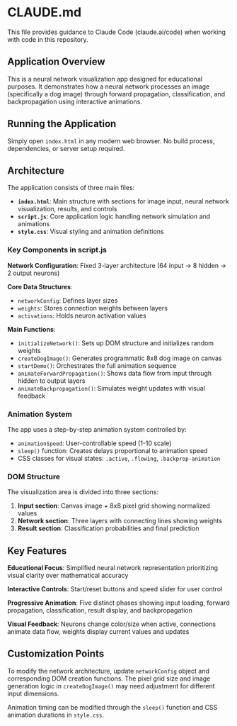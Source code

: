 # CLAUDE.md

This file provides guidance to Claude Code (claude.ai/code) when working with code in this repository.

## Application Overview

This is a neural network visualization app designed for educational purposes. It demonstrates how a neural network processes an image (specifically a dog image) through forward propagation, classification, and backpropagation using interactive animations.

## Running the Application

Simply open `index.html` in any modern web browser. No build process, dependencies, or server setup required.

## Architecture

The application consists of three main files:

- **`index.html`**: Main structure with sections for image input, neural network visualization, results, and controls
- **`script.js`**: Core application logic handling network simulation and animations
- **`style.css`**: Visual styling and animation definitions

### Key Components in script.js

**Network Configuration**: Fixed 3-layer architecture (64 input → 8 hidden → 2 output neurons)

**Core Data Structures**:
- `networkConfig`: Defines layer sizes
- `weights`: Stores connection weights between layers
- `activations`: Holds neuron activation values

**Main Functions**:
- `initializeNetwork()`: Sets up DOM structure and initializes random weights
- `createDogImage()`: Generates programmatic 8x8 dog image on canvas
- `startDemo()`: Orchestrates the full animation sequence
- `animateForwardPropagation()`: Shows data flow from input through hidden to output layers
- `animateBackpropagation()`: Simulates weight updates with visual feedback

### Animation System

The app uses a step-by-step animation system controlled by:
- `animationSpeed`: User-controllable speed (1-10 scale)
- `sleep()` function: Creates delays proportional to animation speed
- CSS classes for visual states: `.active`, `.flowing`, `.backprop-animation`

### DOM Structure

The visualization area is divided into three sections:
1. **Input section**: Canvas image + 8x8 pixel grid showing normalized values
2. **Network section**: Three layers with connecting lines showing weights
3. **Result section**: Classification probabilities and final prediction

## Key Features

**Educational Focus**: Simplified neural network representation prioritizing visual clarity over mathematical accuracy

**Interactive Controls**: Start/reset buttons and speed slider for user control

**Progressive Animation**: Five distinct phases showing input loading, forward propagation, classification, result display, and backpropagation

**Visual Feedback**: Neurons change color/size when active, connections animate data flow, weights display current values and updates

## Customization Points

To modify the network architecture, update `networkConfig` object and corresponding DOM creation functions. The pixel grid size and image generation logic in `createDogImage()` may need adjustment for different input dimensions.

Animation timing can be modified through the `sleep()` function and CSS animation durations in `style.css`.